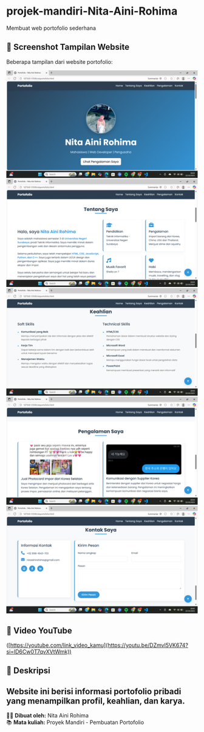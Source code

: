 # projek-mandiri-Nita-Aini-Rohima
Membuat web portofolio sederhana

## 📸 Screenshot Tampilan Website
Beberapa tampilan dari website portofolio:

![Tampilan 1](https://github.com/NitaAiniRohima217/projek-mandiri-Nita-Aini-Rohima/blob/main/Screenshot%202025-10-22%20184420.png)
![Tampilan 2](https://github.com/NitaAiniRohima217/projek-mandiri-Nita-Aini-Rohima/blob/main/Screenshot%202025-10-22%20184436.png)
![Tampilan 3](https://github.com/NitaAiniRohima217/projek-mandiri-Nita-Aini-Rohima/blob/main/Screenshot%202025-10-22%20184446.png)
![Tampilan 4](https://github.com/NitaAiniRohima217/projek-mandiri-Nita-Aini-Rohima/blob/main/Screenshot%202025-10-22%20184456.png)
![Tampilan 5](https://github.com/NitaAiniRohima217/projek-mandiri-Nita-Aini-Rohima/blob/main/Screenshot%202025-10-22%20184506.png)

## 🎥 Video YouTube
([https://youtube.com/link_video_kamu](https://youtu.be/DZmvl5VK674?si=lD6Cw0T7qvXVtWmk))

## 💬 Deskripsi
Website ini berisi informasi portofolio pribadi yang menampilkan profil, keahlian, dan karya.  
---

👩‍💻 **Dibuat oleh:** Nita Aini Rohima  
📚 **Mata kuliah:** Proyek Mandiri - Pembuatan Portofolio  
